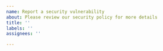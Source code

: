```yaml
---
name: Report a security vulnerability
about: Please review our security policy for more details
title: ''
labels: ''
assignees: ''

---
```



